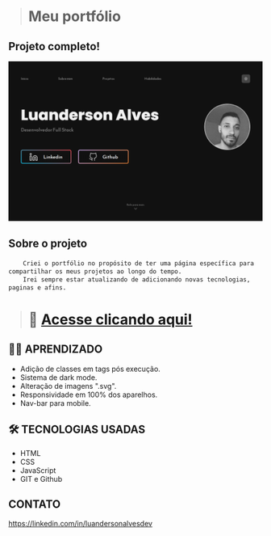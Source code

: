 ># Meu portfólio

## Projeto completo!

![preview](./assets/github/preview.png)

## Sobre o projeto
        Criei o portfólio no propósito de ter uma página específica para compartilhar os meus projetos ao longo do tempo.
        Irei sempre estar atualizando de adicionando novas tecnologias, paginas e afins.

># 🔗 [Acesse clicando aqui!](https://luandersonalvesdev.github.io/portfolio)

## 👨‍💻 APRENDIZADO
- Adição de classes em tags pós execução.
- Sistema de dark mode.
- Alteração de imagens ".svg".
- Responsividade em 100% dos aparelhos.
- Nav-bar para mobile.

## 🛠️ TECNOLOGIAS USADAS 
- HTML
- CSS
- JavaScript
- GIT e Github

## CONTATO

https://linkedin.com/in/luandersonalvesdev
